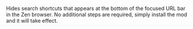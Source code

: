 
Hides search shortcuts that appears at the bottom of the focused URL bar in the Zen browser.
No additional steps are required, simply install the mod and it will take effect.
